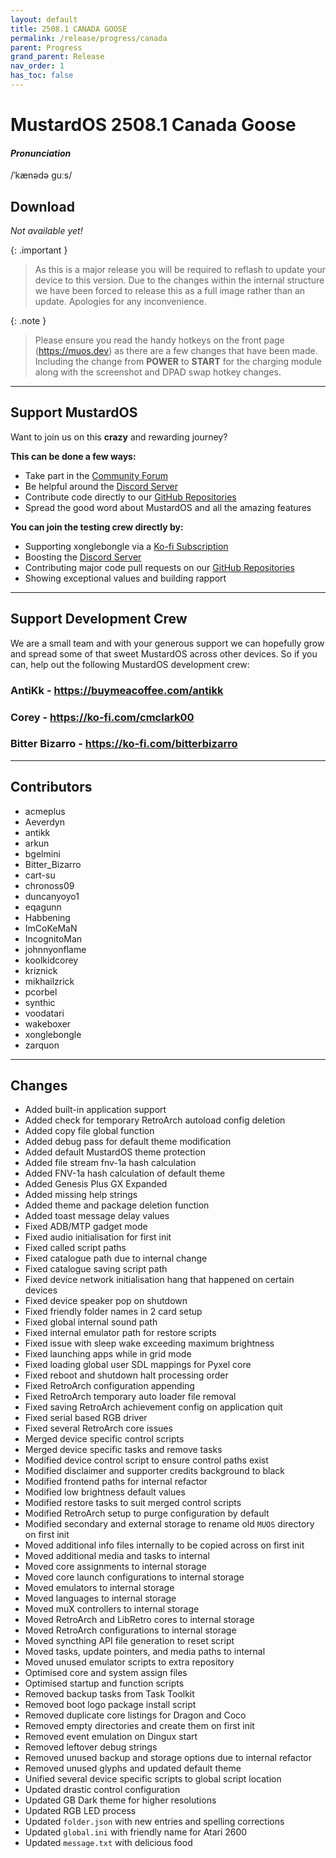 ```yaml
---
layout: default
title: 2508.1 CANADA GOOSE
permalink: /release/progress/canada
parent: Progress
grand_parent: Release
nav_order: 1
has_toc: false
---
```


# MustardOS 2508.1 Canada Goose

#### _Pronunciation_

/ˈkænədə ɡuːs/

## Download

_Not available yet!_

{: .important }
> As this is a major release you will be required to reflash to update your device to this version. Due to the changes
> within the internal structure we have been forced to release this as a full image rather than an update. Apologies for
> any inconvenience.

{: .note }
> Please ensure you read the handy hotkeys on the front page (<a href="https://muos.dev">https://muos.dev</a>) as there
> are a few changes that have been made. Including the change from **POWER** to **START** for the charging module along
> with the screenshot and DPAD swap hotkey changes.

***

## Support MustardOS

Want to join us on this **crazy** and rewarding journey?

**This can be done a few ways:**

* Take part in the [Community Forum](https://community.muos.dev)
* Be helpful around the [Discord Server](https://discord.gg/muos)
* Contribute code directly to our [GitHub Repositories](https://github.com/MustardOS)
* Spread the good word about MustardOS and all the amazing features

**You can join the testing crew directly by:**

* Supporting xonglebongle via a [Ko-fi Subscription](https://ko-fi.com/xonglebongle)
* Boosting the [Discord Server](https://discord.gg/muos)
* Contributing major code pull requests on our [GitHub Repositories](https://github.com/MustardOS)
* Showing exceptional values and building rapport

***

## Support Development Crew

We are a small team and with your generous support we can hopefully grow and spread some of that sweet MustardOS
across other devices. So if you can, help out the following MustardOS development crew:

### AntiKk - <a href="https://buymeacoffee.com/antikk">https://buymeacoffee.com/antikk</a>

### Corey - <a href="https://ko-fi.com/cmclark00">https://ko-fi.com/cmclark00</a>

### Bitter Bizarro - <a href="https://ko-fi.com/bitterbizarro">https://ko-fi.com/bitterbizarro</a>

***

## Contributors

* acmeplus
* Aeverdyn
* antikk
* arkun
* bgelmini
* Bitter_Bizarro
* cart-su
* chronoss09
* duncanyoyo1
* eqagunn
* Habbening
* ImCoKeMaN
* IncognitoMan
* johnnyonflame
* koolkidcorey
* kriznick
* mikhailzrick
* pcorbel
* synthic
* voodatari
* wakeboxer
* xonglebongle
* zarquon

***

## Changes

* Added built-in application support
* Added check for temporary RetroArch autoload config deletion
* Added copy file global function
* Added debug pass for default theme modification
* Added default MustardOS theme protection
* Added file stream fnv-1a hash calculation
* Added FNV-1a hash calculation of default theme
* Added Genesis Plus GX Expanded
* Added missing help strings
* Added theme and package deletion function
* Added toast message delay values
* Fixed ADB/MTP gadget mode
* Fixed audio initialisation for first init
* Fixed called script paths
* Fixed catalogue path due to internal change
* Fixed catalogue saving script path
* Fixed device network initialisation hang that happened on certain devices
* Fixed device speaker pop on shutdown
* Fixed friendly folder names in 2 card setup
* Fixed global internal sound path
* Fixed internal emulator path for restore scripts
* Fixed issue with sleep wake exceeding maximum brightness
* Fixed launching apps while in grid mode
* Fixed loading global user SDL mappings for Pyxel core
* Fixed reboot and shutdown halt processing order
* Fixed RetroArch configuration appending
* Fixed RetroArch temporary auto loader file removal
* Fixed saving RetroArch achievement config on application quit
* Fixed serial based RGB driver
* Fixed several RetroArch core issues
* Merged device specific control scripts
* Merged device specific tasks and remove tasks
* Modified device control script to ensure control paths exist
* Modified disclaimer and supporter credits background to black
* Modified frontend paths for internal refactor
* Modified low brightness default values
* Modified restore tasks to suit merged control scripts
* Modified RetroArch setup to purge configuration by default
* Modified secondary and external storage to rename old `MUOS` directory on first init
* Moved additional info files internally to be copied across on first init
* Moved additional media and tasks to internal
* Moved core assignments to internal storage
* Moved core launch configurations to internal storage
* Moved emulators to internal storage
* Moved languages to internal storage
* Moved muX controllers to internal storage
* Moved RetroArch and LibRetro cores to internal storage
* Moved RetroArch configurations to internal storage
* Moved syncthing API file generation to reset script
* Moved tasks, update pointers, and media paths to internal
* Moved unused emulator scripts to extra repository
* Optimised core and system assign files
* Optimised startup and function scripts
* Removed backup tasks from Task Toolkit
* Removed boot logo package install script
* Removed duplicate core listings for Dragon and Coco
* Removed empty directories and create them on first init
* Removed event emulation on Dingux start
* Removed leftover debug strings
* Removed unused backup and storage options due to internal refactor
* Removed unused glyphs and updated default theme
* Unified several device specific scripts to global script location
* Updated drastic control configuration
* Updated GB Dark theme for higher resolutions
* Updated RGB LED process
* Updated `folder.json` with new entries and spelling corrections
* Updated `global.ini` with friendly name for Atari 2600
* Updated `message.txt` with delicious food
